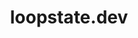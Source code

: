 ---
layout: home
title: loopstate.dev
description: Welcome to loopstate.dev, where I share thoughts on DevOps, coding, music, and creative tech. Let's make something awesome together.
---